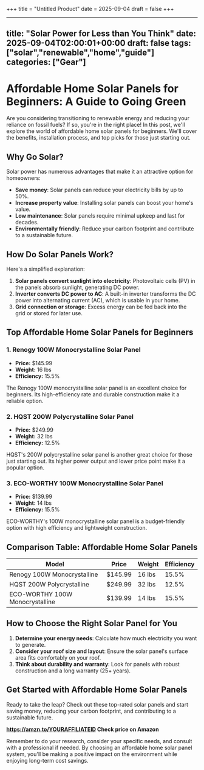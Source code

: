 +++
title = "Untitled Product"
date = 2025-09-04
draft = false
+++

---
title: "Solar Power for Less than You Think"
date: 2025-09-04T02:00:01+00:00
draft: false
tags: ["solar","renewable","home","guide"]
categories: ["Gear"]
---

**Affordable Home Solar Panels for Beginners: A Guide to Going Green**
======================================================

Are you considering transitioning to renewable energy and reducing your reliance on fossil fuels? If so, you're in the right place! In this post, we'll explore the world of affordable home solar panels for beginners. We'll cover the benefits, installation process, and top picks for those just starting out.

**Why Go Solar?**
----------------

Solar power has numerous advantages that make it an attractive option for homeowners:

* **Save money**: Solar panels can reduce your electricity bills by up to 50%.
* **Increase property value**: Installing solar panels can boost your home's value.
* **Low maintenance**: Solar panels require minimal upkeep and last for decades.
* **Environmentally friendly**: Reduce your carbon footprint and contribute to a sustainable future.

**How Do Solar Panels Work?**
-----------------------------

Here's a simplified explanation:

1. **Solar panels convert sunlight into electricity**: Photovoltaic cells (PV) in the panels absorb sunlight, generating DC power.
2. **Inverter converts DC power to AC**: A built-in inverter transforms the DC power into alternating current (AC), which is usable in your home.
3. **Grid connection or storage**: Excess energy can be fed back into the grid or stored for later use.

**Top Affordable Home Solar Panels for Beginners**
---------------------------------------------------

### 1. Renogy 100W Monocrystalline Solar Panel

* **Price:** $145.99
* **Weight:** 16 lbs
* **Efficiency:** 15.5%

The Renogy 100W monocrystalline solar panel is an excellent choice for beginners. Its high-efficiency rate and durable construction make it a reliable option.

### 2. HQST 200W Polycrystalline Solar Panel

* **Price:** $249.99
* **Weight:** 32 lbs
* **Efficiency:** 12.5%

HQST's 200W polycrystalline solar panel is another great choice for those just starting out. Its higher power output and lower price point make it a popular option.

### 3. ECO-WORTHY 100W Monocrystalline Solar Panel

* **Price:** $139.99
* **Weight:** 14 lbs
* **Efficiency:** 15.5%

ECO-WORTHY's 100W monocrystalline solar panel is a budget-friendly option with high efficiency and lightweight construction.

**Comparison Table: Affordable Home Solar Panels**
------------------------------------------------

| Model | Price | Weight | Efficiency |
| --- | --- | --- | --- |
| Renogy 100W Monocrystalline | $145.99 | 16 lbs | 15.5% |
| HQST 200W Polycrystalline | $249.99 | 32 lbs | 12.5% |
| ECO-WORTHY 100W Monocrystalline | $139.99 | 14 lbs | 15.5% |

**How to Choose the Right Solar Panel for You**
------------------------------------------------

1. **Determine your energy needs**: Calculate how much electricity you want to generate.
2. **Consider your roof size and layout**: Ensure the solar panel's surface area fits comfortably on your roof.
3. **Think about durability and warranty**: Look for panels with robust construction and a long warranty (25+ years).

**Get Started with Affordable Home Solar Panels**
------------------------------------------------

Ready to take the leap? Check out these top-rated solar panels and start saving money, reducing your carbon footprint, and contributing to a sustainable future.

**https://amzn.to/YOURAFFILIATEID Check price on Amazon**

Remember to do your research, consider your specific needs, and consult with a professional if needed. By choosing an affordable home solar panel system, you'll be making a positive impact on the environment while enjoying long-term cost savings.
